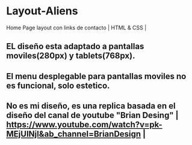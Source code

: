 # Layout-Aliens
Home Page layout con links de contacto  | HTML &amp; CSS | 

## EL diseño esta adaptado a pantallas moviles(280px) y tablets(768px).
## El menu desplegable para pantallas moviles no es funcional, solo estetico.

## No es mi diseño, es una replica basada en el diseño del canal de youtube "Brian Desing" | https://www.youtube.com/watch?v=pk-MEjUINjI&ab_channel=BrianDesign |

